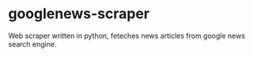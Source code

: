 # googlenews-scraper
Web scraper written in python, feteches news articles from google news search engine.
